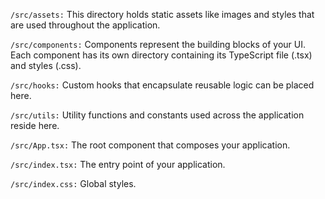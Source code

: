 `/src/assets:` This directory holds static assets like images and styles that are used throughout the application.

`/src/components:` Components represent the building blocks of your UI. Each component has its own directory containing its TypeScript file (.tsx) and styles (.css).

`/src/hooks:` Custom hooks that encapsulate reusable logic can be placed here.

`/src/utils:` Utility functions and constants used across the application reside here.

`/src/App.tsx:` The root component that composes your application.

`/src/index.tsx:` The entry point of your application.

`/src/index.css:` Global styles.